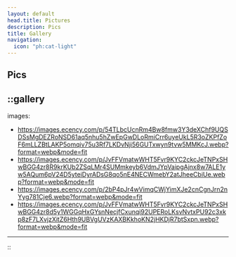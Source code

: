 ```yaml
---
layout: default
head.title: Pictures
description: Pics
title: Gallery
navigation:
  icon: "ph:cat-light"
---
```


## Pics


::gallery
---
images:
  - https://images.ecency.com/p/54TLbcUcnRm4Bw8fmw3Y3deXChf9UQSDSsMgDEZRoNSD61aq5nhu5hZwEpGwDLoRmiCrr6uyeUkL5R3oZKPfZoF6mLLZBtLAKP5omqiv75u3Rf7LKDvNji56GUTxwyn9tvw5MMKcJ.webp?format=webp&mode=fit  
  - https://images.ecency.com/p/JvFFVmatwWHT5Fvr9KYC2ckcJeTNPxSHwBGG4zr8R9krKUb2ZSqLMr4SUMmkeyb6VdmJYpVaipgAjnx8w7ALE1yw5AQum6pV24D5yteiDyrADsG8qo5nE4NECWmebY2atJheeCbiUe.webp?format=webp&mode=fit
  - https://images.ecency.com/p/2bP4pJr4wVimqCWjYimXJe2cnCgnJrn2nYyg781Cje6.webp?format=webp&mode=fit
  - https://images.ecency.com/p/JvFFVmatwWHT5Fvr9KYC2ckcJeTNPxSHwBGG4zr8d5y1WGGqHxGYsnNecjfCxunqi92UPERoLKsvNvtxPU92c3xkp8zF7LXvjzXitZ6Hth9UBVgUVzKAXBKkhoKN2jHKDjR7btSxpn.webp?format=webp&mode=fit
---
::



